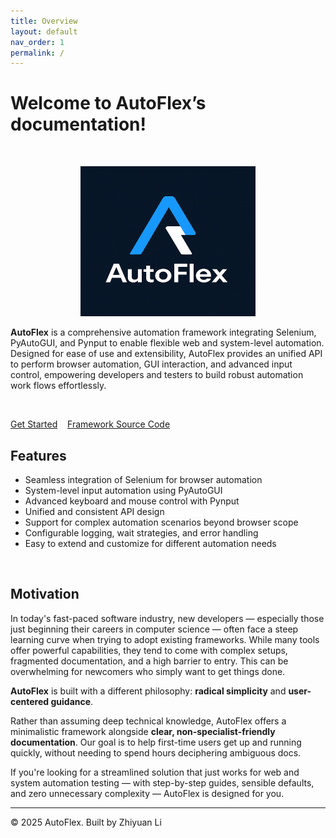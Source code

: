 ```yaml
---
title: Overview
layout: default
nav_order: 1
permalink: /
---
```


# Welcome to AutoFlex’s documentation!

<br> 

<p align="center">
  <img src="https://raw.githubusercontent.com/lzyeil/AutoFlex/main/assets/logo.png" alt="AutoFlex Logo" width="280" height="240">
</p>



**AutoFlex** is a comprehensive automation framework integrating Selenium, PyAutoGUI, and Pynput to enable flexible web and system-level automation. Designed for ease of use and extensibility, AutoFlex provides an unified API to perform browser automation, GUI interaction, and advanced input control, empowering developers and testers to build robust automation work flows effortlessly.

<br>

<a href="https://lzyeil.github.io/AutoFlex/all-functions">Get Started</a>&nbsp;&nbsp;&nbsp;&nbsp;<a href="https://github.com/LZYEIL/AutoFlex">Framework Source Code</a>

## Features

- Seamless integration of Selenium for browser automation
- System-level input automation using PyAutoGUI
- Advanced keyboard and mouse control with Pynput
- Unified and consistent API design
- Support for complex automation scenarios beyond browser scope
- Configurable logging, wait strategies, and error handling
- Easy to extend and customize for different automation needs



<br>



## Motivation

In today's fast-paced software industry, new developers — especially those just beginning their careers in computer science — often face a steep learning curve when trying to adopt existing frameworks. While many tools offer powerful capabilities, they tend to come with complex setups, fragmented documentation, and a high barrier to entry. This can be overwhelming for newcomers who simply want to get things done.

**AutoFlex** is built with a different philosophy: **radical simplicity** and **user-centered guidance**.

Rather than assuming deep technical knowledge, AutoFlex offers a minimalistic framework alongside **clear, non-specialist-friendly documentation**. Our goal is to help first-time users get up and running quickly, without needing to spend hours deciphering ambiguous docs.

If you're looking for a streamlined solution that just works for web and system automation testing — with step-by-step guides, sensible defaults, and zero unnecessary complexity — AutoFlex is designed for you.



---

© 2025 AutoFlex. Built by Zhiyuan Li





